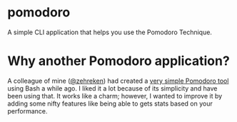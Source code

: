 # pomodoro
A simple CLI application that helps you use the Pomodoro Technique.

# Why another Pomodoro application?
A colleague of mine ([@zehreken](https://github.com/zehreken)) had created a [very simple Pomodoro tool](https://gist.github.com/zehreken/0ab28b74961673ff45fd330a445e298e) using Bash a while ago. I liked it a lot because of its simplicity and have been using that. It works like a charm; however, I wanted to improve it by adding some nifty features like being able to gets stats based on your performance.
